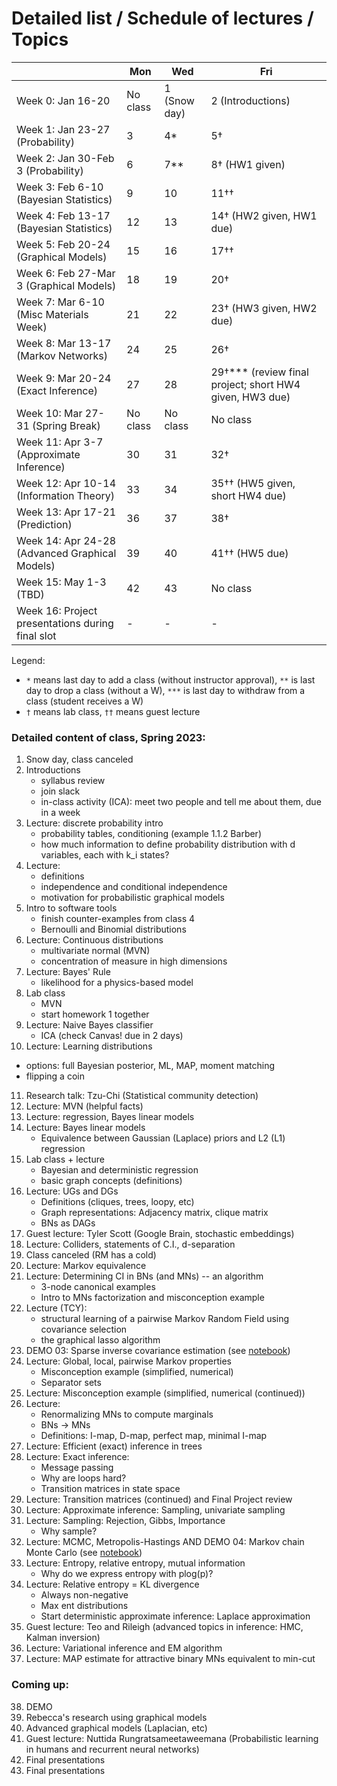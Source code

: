 # Detailed list / Schedule of lectures / Topics

| |Mon|Wed|Fri|
|-|-|-|-|
|Week 0: Jan 16-20 | No class | 1 (Snow day) | 2 (Introductions) |
|Week 1: Jan 23-27 (Probability) | 3 | 4* | 5† |
|Week 2: Jan 30-Feb 3 (Probability) | 6  | 7**  | 8† (HW1 given) |
|Week 3: Feb 6-10 (Bayesian Statistics)  | 9  | 10  | 11††  |
|Week 4: Feb 13-17 (Bayesian Statistics)  | 12  | 13  | 14† (HW2 given, HW1 due)|
|Week 5: Feb 20-24 (Graphical Models)  | 15  | 16  | 17††  |
|Week 6: Feb 27-Mar 3 (Graphical Models) | 18  | 19  |  20† |
|Week 7: Mar 6-10 (Misc Materials Week)  |  21 | 22  | 23† (HW3 given, HW2 due) |
|Week 8: Mar 13-17 (Markov Networks)  | 24  | 25  | 26†  |
|Week 9: Mar 20-24 (Exact Inference)  | 27 | 28  | 29†*** (review final project; short HW4 given, HW3 due) |
|Week 10: Mar 27-31 (Spring Break) | No class  | No class  | No class  |
|Week 11: Apr 3-7 (Approximate Inference)  | 30  | 31  | 32† |
|Week 12: Apr 10-14 (Information Theory)  | 33  |  34 | 35†† (HW5 given, short HW4 due) |
|Week 13: Apr 17-21 (Prediction)  | 36  |  37 | 38† |
|Week 14: Apr 24-28 (Advanced Graphical Models) |  39 | 40  | 41†† (HW5 due) |
|Week 15: May 1-3 (TBD) | 42  | 43 |  No class  |
|Week 16: Project presentations during final slot | -  | -  |  -  |


Legend: 
* `*` means last day to add a class (without instructor approval), `**` is last day to drop a class (without a W), `***` is last day to withdraw from a class (student receives a W)  
* `†` means lab class, `††` means guest lecture

### Detailed content of class, Spring 2023:
1. Snow day, class canceled
2. Introductions
    - syllabus review
    - join slack
    - in-class activity (ICA): meet two people and tell me about them, due in a week
3. Lecture: discrete probability intro
    - probability tables, conditioning (example 1.1.2 Barber)
    - how much information to define probability distribution with d variables, each with k_i states?
4. Lecture:
   - definitions
   - independence and conditional independence
   - motivation for probabilistic graphical models
5. Intro to software tools
   - finish counter-examples from class 4
   - Bernoulli and Binomial distributions
6. Lecture: Continuous distributions
   - multivariate normal (MVN)
   - concentration of measure in high dimensions
7. Lecture: Bayes' Rule
   - likelihood for a physics-based model
8. Lab class
   - MVN
   - start homework 1 together
9. Lecture: Naive Bayes classifier
   - ICA (check Canvas! due in 2 days)
10. Lecture: Learning distributions
   - options: full Bayesian posterior, ML, MAP, moment matching
   - flipping a coin
11. Research talk: Tzu-Chi (Statistical community detection)
12. Lecture: MVN (helpful facts)
13. Lecture: regression, Bayes linear models
14. Lecture: Bayes linear models
    - Equivalence between Gaussian (Laplace) priors and L2 (L1) regression
15. Lab class + lecture
    - Bayesian and deterministic regression
    - basic graph concepts (definitions)
16. Lecture: UGs and DGs
    - Definitions (cliques, trees, loopy, etc)
    - Graph representations: Adjacency matrix, clique matrix
    - BNs as DAGs
17. Guest lecture: Tyler Scott (Google Brain, stochastic embeddings)
18. Lecture: Colliders, statements of C.I., d-separation
19. Class canceled (RM has a cold)
20. Lecture: Markov equivalence
21. Lecture: Determining CI in BNs (and MNs) -- an algorithm
    - 3-node canonical examples
    - Intro to MNs factorization and misconception example
22. Lecture (TCY): 
    - structural learning of a pairwise Markov Random Field using covariance selection
    - the graphical lasso algorithm
23. DEMO 03: Sparse inverse covariance estimation (see [notebook](../DEMOs/demo_03-sparse_inverse_covariance_estimation.ipynb))
24. Lecture: Global, local, pairwise Markov properties
    - Misconception example (simplified, numerical)
    - Separator sets
25. Lecture: Misconception example (simplified, numerical (continued))
26. Lecture:
    - Renormalizing MNs to compute marginals
    - BNs -> MNs
    - Definitions: I-map, D-map, perfect map, minimal I-map
27. Lecture: Efficient (exact) inference in trees
28. Lecture: Exact inference:
    - Message passing
    - Why are loops hard?
    - Transition matrices in state space
29. Lecture: Transition matrices (continued) and Final Project review
30. Lecture: Approximate inference: Sampling, univariate sampling
31. Lecture: Sampling: Rejection, Gibbs, Importance
    - Why sample?
32. Lecture: MCMC, Metropolis-Hastings AND DEMO 04: Markov chain Monte Carlo (see [notebook](../DEMOs/demo_04-markov_chain_monte_carlo.ipynb))
33. Lecture: Entropy, relative entropy, mutual information
    - Why do we express entropy with plog(p)?
34. Lecture: Relative entropy = KL divergence
    - Always non-negative
    - Max ent distributions
    - Start deterministic approximate inference: Laplace approximation
35. Guest lecture: Teo and Rileigh (advanced topics in inference: HMC, Kalman inversion)
36. Lecture: Variational inference and EM algorithm
37. Lecture: MAP estimate for attractive binary MNs equivalent to min-cut


### Coming up:
38. DEMO
39. Rebecca's research using graphical models
40. Advanced graphical models (Laplacian, etc)
41. Guest lecture: Nuttida Rungratsameetaweemana (Probabilistic learning in humans and recurrent neural networks)
42. Final presentations
43. Final presentations


<!-- **22.** Paper discussion -->

